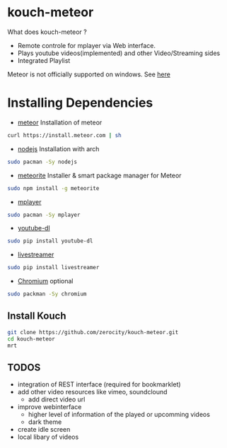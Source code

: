 kouch-meteor
============

What does kouch-meteor ? 

 - Remote controle for mplayer via Web interface.
 - Plays youtube videos(implemented) and other Video/Streaming sides
 - Integrated Playlist

Meteor is not officially supported on windows. See [here](https://github.com/oortcloud/meteorite#notes)

# Installing Dependencies 

 - [meteor](https://github.com/meteor/meteor)
Installation of meteor 
```bash
curl https://install.meteor.com | sh
```
 - [nodejs](http://nodejs.org/)
Installation with arch
```bash
sudo pacman -Sy nodejs
```
 - [meteorite](https://github.com/oortcloud/meteorite)
Installer & smart package manager for Meteor 
```bash
sudo npm install -g meteorite
```
 - [mplayer](http://www.mplayerhq.hu)
```bash
sudo pacman -Sy mplayer
```
 - [youtube-dl](https://github.com/rg3/youtube-dl)
```bash
sudo pip install youtube-dl
```
 - [livestreamer](https://github.com/chrippa/livestreamer)
```bash
sudo pip install livestreamer
``` 
 - [Chromium](https://github.com/chrippa/livestreamer) optional
```bash
sudo packman -Sy chromium
``` 

## Install Kouch

```bash
git clone https://github.com/zerocity/kouch-meteor.git
cd kouch-meteor
mrt
```
 
## TODOS

- integration of REST interface (required for bookmarklet)
- add other video resources like vimeo, soundclound 
	- add direct video url
- improve webinterface 
	- higher level of information of the played or upcomming videos
	- dark theme 
- create idle screen
- local libary of videos 


